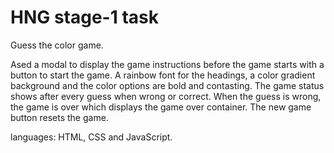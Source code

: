 # HNG stage-1 task
Guess the color game. 

Ased a modal to display the game instructions before the game starts with a button to start the game.
A rainbow font for the headings, a color gradient background and the color options are bold and contasting.
The game status shows after every guess when wrong or correct.
When the guess is wrong, the game is over which displays the game over container. The new game button resets the game. 

languages:
HTML, CSS and JavaScript.
